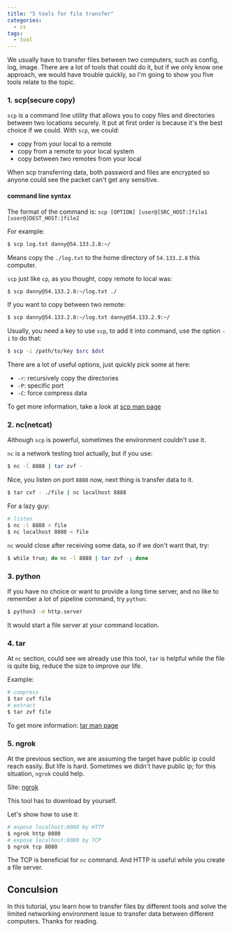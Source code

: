 ```yaml
---
title: "5 tools for file transfer"
categories:
  - cs
tags:
  - tool
---
```


We usually have to transfer files between two computers, such as config, log, image. There are a lot of tools that could do it, but if we only know one approach, we would have trouble quickly, so I'm going to show you five tools relate to the topic.

### 1. scp(secure copy)

`scp` is a command line utility that allows you to copy files and directories between two locations securely. It put at first order is because it's the best choice if we could. With `scp`, we could:

- copy from your local to a remote
- copy from a remote to your local system
- copy between two remotes from your local

When scp transferring data, both password and files are encrypted so anyone could see the packet can't get any sensitive.

#### command line syntax

The format of the command is:
`scp [OPTION] [user@]SRC_HOST:]file1 [user@]DEST_HOST:]file2`

For example:

```bash
$ scp log.txt danny@54.133.2.8:~/
```

Means copy the `./log.txt` to the home directory of `54.133.2.8` this computer.

`scp` just like `cp`, as you thought, copy remote to local was:

```bash
$ scp danny@54.133.2.8:~/log.txt ./
```

If you want to copy between two remote:

```bash
$ scp danny@54.133.2.8:~/log.txt danny@54.133.2.9:~/
```

Usually, you need a key to use `scp`, to add it into command, use the option `-i` to do that:

```bash
$ scp -i /path/to/key $src $dst
```

There are a lot of useful options, just quickly pick some at here:

- `-r`: recursively copy the directories
- `-P`: specific port
- `-C`: force compress data

To get more information, take a look at [scp man page](https://linux.die.net/man/1/scp)

### 2. nc(netcat)

Although `scp` is powerful, sometimes the environment couldn't use it.

`nc` is a network testing tool actually, but if you use:

```bash
$ nc -l 8888 | tar zvf -
```

Nice, you listen on port `8888` now, next thing is transfer data to it.

```bash
$ tar cvf - ./file | nc localhost 8888
```

For a lazy guy:

```bash
# listen
$ nc -l 8888 > file
$ nc localhost 8888 < file
```

`nc` would close after receiving some data, so if we don't want that, try:

```bash
$ while true; do nc -l 8888 | tar zvf -; done
```

### 3. python

If you have no choice or want to provide a long time server, and no like to remember a lot of pipeline command, try `python`:

```bash
$ python3 -m http.server
```

It would start a file server at your command location.

### 4. tar

At `nc` section, could see we already use this tool, `tar` is helpful while the file is quite big, reduce the size to improve our life.

Example:

```bash
# compress
$ tar cvf file
# extract
$ tar zvf file
```

To get more information: [tar man page](https://linux.die.net/man/1/tar)

### 5. ngrok

At the previous section, we are assuming the target have public ip could reach easily. But life is hard. Sometimes we didn't have public ip; for this situation, `ngrok` could help.

Site: [ngrok](https://ngrok.com/)

This tool has to download by yourself.

Let's show how to use it:

```bash
# expose localhost:8080 by HTTP
$ ngrok http 8080
# expose localhost:8080 by TCP
$ ngrok tcp 8080
```

The TCP is beneficial for `nc` command. And HTTP is useful while you create a file server.

## Conculsion

In this tutorial, you learn how to transfer files by different tools and solve the limited networking environment issue to transfer data between different computers. Thanks for reading.
